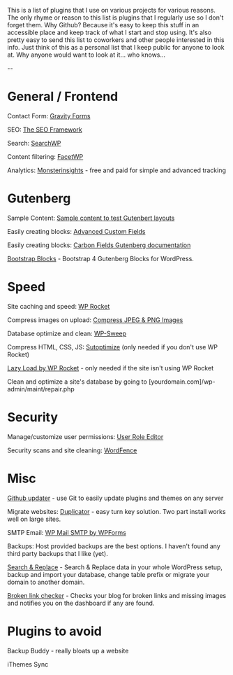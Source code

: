 This is a list of plugins that I use on various projects for various reasons. The only rhyme or reason to this list is plugins that I regularly use so I don't forget them. Why Github? Because it's easy to keep this stuff in an accessible place and keep track of what I start and stop using. It's also pretty easy to send this list to coworkers and other people interested in this info. Just think of this as a personal list that I keep public for anyone to look at. Why anyone would want to look at it... who knows...

--

# General / Frontend

Contact Form: [Gravity Forms](https://www.gravityforms.com/)

SEO: [The SEO Framework](https://theseoframework.com/)

Search: [SearchWP](https://searchwp.com/)

Content filtering: [FacetWP](https://facetwp.com/)

Analytics: [Monsterinsights](https://www.monsterinsights.com/) - free and paid for simple and advanced tracking


# Gutenberg

Sample Content: [Sample content to test Gutenbert layouts](https://gist.github.com/brianpurkiss/a75c7fd0d0b18b8cb0581dd7916b0ec8)

Easily creating blocks: [Advanced Custom Fields](https://www.advancedcustomfields.com/)

Easily creating blocks: [Carbon Fields Gutenberg documentation](https://docs.carbonfields.net/#/containers/gutenberg-blocks)

[Bootstrap Blocks](https://wordpress.org/plugins/wp-bootstrap-blocks/) - Bootstrap 4 Gutenberg Blocks for WordPress.

# Speed

Site caching and speed: [WP Rocket](https://wp-rocket.me/)

Compress images on upload: [Compress JPEG & PNG Images](https://wordpress.org/plugins/tiny-compress-images/)

Database optimize and clean: [WP-Sweep](https://wordpress.org/plugins/wp-sweep/)

Compress HTML, CSS, JS: [Sutoptimize](https://wordpress.org/plugins/autoptimize/) (only needed if you don't use WP Rocket)

[Lazy Load by WP Rocket](https://wordpress.org/plugins/rocket-lazy-load/) - only needed if the site isn't using WP Rocket

Clean and optimize a site's database by going to [yourdomain.com]/wp-admin/maint/repair.php


# Security

Manage/customize user permissions: [User Role Editor](https://wordpress.org/plugins/user-role-editor/)

Security scans and site cleaning: [WordFence](https://www.wordfence.com/)


# Misc

[Github updater](https://github.com/afragen/github-updater) - use Git to easily update plugins and themes on any server

Migrate websites: [Duplicator](https://wordpress.org/plugins/duplicator/) - easy turn key solution. Two part install works well on large sites.

SMTP Email: [WP Mail SMTP by WPForms](https://wordpress.org/plugins/wp-mail-smtp/)

Backups: Host provided backups are the best options. I haven't found any third party backups that I like (yet).

[Search & Replace](https://wordpress.org/plugins/search-and-replace/) - Search & Replace data in your whole WordPress setup, backup and import your database, change table prefix or migrate your domain to another domain.

[Broken link checker](https://wordpress.org/plugins/broken-link-checker/) - Checks your blog for broken links and missing images and notifies you on the dashboard if any are found.


# Plugins to avoid

Backup Buddy - really bloats up a website

iThemes Sync
